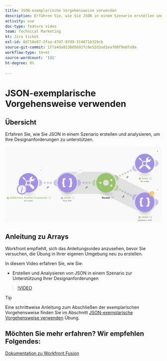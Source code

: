 ```yaml
---
title: JSON-exemplarische Vorgehensweise verwenden
description: Erfahren Sie, wie Sie JSON in einem Szenario erstellen und analysieren, um Ihre Designanforderungen zu unterstützen in [!DNL Adobe Workfront Fusion].
activity: use
doc-type: feature video
team: Technical Marketing
kt: Jira ticket
exl-id: 0d718e87-2faa-47d7-97d9-314071b329cb
source-git-commit: 1f7a4da813805691fc0e52d3ad1ea708f9e07a9a
workflow-type: tm+mt
source-wordcount: '131'
ht-degree: 0%

---
```


# JSON-exemplarische Vorgehensweise verwenden

## Übersicht

Erfahren Sie, wie Sie JSON in einem Szenario erstellen und analysieren, um Ihre Designanforderungen zu unterstützen.

![Bild eines Fusionsszenarios](assets/final-functional-bits-and-bobs-2.png)

## Anleitung zu Arrays

Workfront empfiehlt, sich das Anleitungsvideo anzusehen, bevor Sie versuchen, die Übung in Ihrer eigenen Umgebung neu zu erstellen.

In diesem Video erfahren Sie, wie Sie:

* Erstellen und Analysieren von JSON in einem Szenario zur Unterstützung Ihrer Designanforderungen

>[!VIDEO](https://video.tv.adobe.com/v/335301/?quality=12)

>[!TIP]
>
>Eine schrittweise Anleitung zum Abschließen der exemplarischen Vorgehensweise finden Sie im Abschnitt [JSON-exemplarische Vorgehensweise verwenden](https://experienceleague.adobe.com/docs/workfront-learn/tutorials-workfront/fusion/exercises/working-with-json.html?lang=en) Übung.


## Möchten Sie mehr erfahren? Wir empfehlen Folgendes:

[Dokumentation zu Workfront Fusion](https://experienceleague.adobe.com/docs/workfront/using/adobe-workfront-fusion/workfront-fusion-2.html?lang=en)

